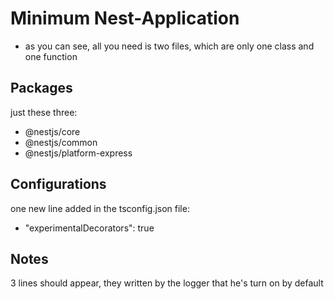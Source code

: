 # Minimum Nest-Application
- as you can see, all you need is two files, which are only one class and one function

## Packages
just these three:
- @nestjs/core
- @nestjs/common
- @nestjs/platform-express

## Configurations
one new line added in the tsconfig.json file:
- "experimentalDecorators": true

## Notes
3 lines should appear, they written by the logger that he's turn on by default